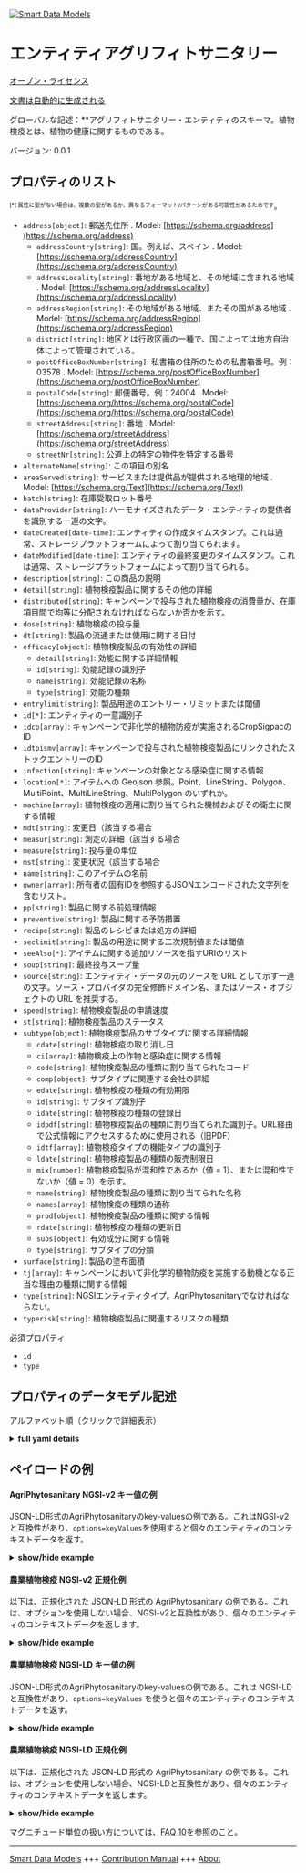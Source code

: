 <!-- 10-Header -->  
[![Smart Data Models](https://smartdatamodels.org/wp-content/uploads/2022/01/SmartDataModels_logo.png "Logo")](https://smartdatamodels.org)  
エンティティアグリフィトサニタリー  
=================<!-- /10-Header -->  
<!-- 15-License -->  
[オープン・ライセンス](https://github.com/smart-data-models//dataModel.Agrifood/blob/master/AgriPhytosanitary/LICENSE.md)  
[文書は自動的に生成される](https://docs.google.com/presentation/d/e/2PACX-1vTs-Ng5dIAwkg91oTTUdt8ua7woBXhPnwavZ0FxgR8BsAI_Ek3C5q97Nd94HS8KhP-r_quD4H0fgyt3/pub?start=false&loop=false&delayms=3000#slide=id.gb715ace035_0_60)  
<!-- /15-License -->  
<!-- 20-Description -->  
グローバルな記述：**アグリフィトサニタリー・エンティティのスキーマ。植物検疫とは、植物の健康に関するものである。  
バージョン: 0.0.1  
<!-- /20-Description -->  
<!-- 30-PropertiesList -->  

## プロパティのリスト  

<sup><sub>[*] 属性に型がない場合は、複数の型があるか、異なるフォーマット/パターンがある可能性があるためです</sub></sup>。  
- `address[object]`: 郵送先住所  . Model: [https://schema.org/address](https://schema.org/address)	- `addressCountry[string]`: 国。例えば、スペイン  . Model: [https://schema.org/addressCountry](https://schema.org/addressCountry)  
	- `addressLocality[string]`: 番地がある地域と、その地域に含まれる地域  . Model: [https://schema.org/addressLocality](https://schema.org/addressLocality)  
	- `addressRegion[string]`: その地域がある地域、またその国がある地域  . Model: [https://schema.org/addressRegion](https://schema.org/addressRegion)  
	- `district[string]`: 地区とは行政区画の一種で、国によっては地方自治体によって管理されている。    
	- `postOfficeBoxNumber[string]`: 私書箱の住所のための私書箱番号。例：03578  . Model: [https://schema.org/postOfficeBoxNumber](https://schema.org/postOfficeBoxNumber)  
	- `postalCode[string]`: 郵便番号。例：24004  . Model: [https://schema.org/https://schema.org/postalCode](https://schema.org/https://schema.org/postalCode)  
	- `streetAddress[string]`: 番地  . Model: [https://schema.org/streetAddress](https://schema.org/streetAddress)  
	- `streetNr[string]`: 公道上の特定の物件を特定する番号    
- `alternateName[string]`: この項目の別名  - `areaServed[string]`: サービスまたは提供品が提供される地理的地域  . Model: [https://schema.org/Text](https://schema.org/Text)- `batch[string]`: 在庫受取ロット番号  - `dataProvider[string]`: ハーモナイズされたデータ・エンティティの提供者を識別する一連の文字。  - `dateCreated[date-time]`: エンティティの作成タイムスタンプ。これは通常、ストレージプラットフォームによって割り当てられます。  - `dateModified[date-time]`: エンティティの最終変更のタイムスタンプ。これは通常、ストレージプラットフォームによって割り当てられる。  - `description[string]`: この商品の説明  - `detail[string]`: 植物検疫製品に関するその他の詳細  - `distributed[string]`: キャンペーンで投与された植物検疫の消費量が、在庫項目間で均等に分配されなければならないか否かを示す。  - `dose[string]`: 植物検疫の投与量  - `dt[string]`: 製品の流通または使用に関する日付  - `efficacy[object]`: 植物検疫製品の有効性の詳細  	- `detail[string]`: 効能に関する詳細情報    
	- `id[string]`: 効能記録の識別子    
	- `name[string]`: 効能記録の名称    
	- `type[string]`: 効能の種類    
- `entrylimit[string]`: 製品用途のエントリー・リミットまたは閾値  - `id[*]`: エンティティの一意識別子  - `idcp[array]`: キャンペーンで非化学的植物防疫が実施されるCropSigpacのID  - `idtpismv[array]`: キャンペーンで投与された植物検疫製品にリンクされたストックエントリーのID  - `infection[string]`: キャンペーンの対象となる感染症に関する情報  - `location[*]`: アイテムへの Geojson 参照。Point、LineString、Polygon、MultiPoint、MultiLineString、MultiPolygon のいずれか。  - `machine[array]`: 植物検疫の適用に割り当てられた機械およびその衛生に関する情報  - `mdt[string]`: 変更日（該当する場合  - `measur[string]`: 測定の詳細（該当する場合  - `measure[string]`: 投与量の単位  - `mst[string]`: 変更状況（該当する場合  - `name[string]`: このアイテムの名前  - `owner[array]`: 所有者の固有IDを参照するJSONエンコードされた文字列を含むリスト。  - `pp[string]`: 製品に関する前処理情報  - `preventive[string]`: 製品に関する予防措置  - `recipe[string]`: 製品のレシピまたは処方の詳細  - `seclimit[string]`: 製品の用途に関する二次規制値または閾値  - `seeAlso[*]`: アイテムに関する追加リソースを指すURIのリスト  - `soup[string]`: 最終投与スープ量  - `source[string]`: エンティティ・データの元のソースを URL として示す一連の文字。ソース・プロバイダの完全修飾ドメイン名、またはソース・オブジェクトの URL を推奨する。  - `speed[string]`: 植物検疫製品の申請速度  - `st[string]`: 植物検疫製品のステータス  - `subtype[object]`: 植物検疫製品のサブタイプに関する詳細情報  	- `cdate[string]`: 植物検疫の取り消し日    
	- `ci[array]`: 植物検疫上の作物と感染症に関する情報    
	- `code[string]`: 植物検疫製品の種類に割り当てられたコード    
	- `comp[object]`: サブタイプに関連する会社の詳細    
	- `edate[string]`: 植物検疫の種類の有効期限    
	- `id[string]`: サブタイプ識別子    
	- `idate[string]`: 植物検疫の種類の登録日    
	- `idpdf[string]`: 植物検疫製品の種類に割り当てられた識別子。URL経由で公式情報にアクセスするために使用される（旧PDF）    
	- `idtf[array]`: 植物検疫タイプの機能タイプの識別子    
	- `ldate[string]`: 植物検疫製品の種類の販売制限日    
	- `mix[number]`: 植物検疫製品が混和性であるか（値 = 1）、または混和性でないか（値 = 0）を示す。    
	- `name[string]`: 植物検疫製品の種類に割り当てられた名称    
	- `names[array]`: 植物検疫の種類の通称    
	- `prod[object]`: 植物検疫製品の種類に関する情報    
	- `rdate[string]`: 植物検疫の種類の更新日    
	- `subs[object]`: 有効成分に関する情報    
	- `type[string]`: サブタイプの分類    
- `surface[string]`: 製品の塗布面積  - `tj[array]`: キャンペーンにおいて非化学的植物防疫を実施する動機となる正当な理由の種類に関する情報  - `type[string]`: NGSIエンティティタイプ。AgriPhytosanitaryでなければならない。  - `typerisk[string]`: 植物検疫製品に関連するリスクの種類  <!-- /30-PropertiesList -->  
<!-- 35-RequiredProperties -->  
必須プロパティ  
- `id`  - `type`  <!-- /35-RequiredProperties -->  
<!-- 40-NotesYaml -->  
<!-- /40-NotesYaml -->  
<!-- 50-DataModelHeader -->  
## プロパティのデータモデル記述  
アルファベット順（クリックで詳細表示）  
<!-- /50-DataModelHeader -->  
<!-- 60-ModelYaml -->  
<details><summary><strong>full yaml details</strong></summary>    
```yaml  
AgriPhytosanitary:    
  description: Schema for AgriPhytosanitary entity. Phytosanitary means relating to the health of plants    
  properties:    
    address:    
      description: The mailing address    
      properties:    
        addressCountry:    
          description: 'The country. For example, Spain'    
          type: string    
          x-ngsi:    
            model: https://schema.org/addressCountry    
            type: Property    
        addressLocality:    
          description: 'The locality in which the street address is, and which is in the region'    
          type: string    
          x-ngsi:    
            model: https://schema.org/addressLocality    
            type: Property    
        addressRegion:    
          description: 'The region in which the locality is, and which is in the country'    
          type: string    
          x-ngsi:    
            model: https://schema.org/addressRegion    
            type: Property    
        district:    
          description: 'A district is a type of administrative division that, in some countries, is managed by the local government'    
          type: string    
          x-ngsi:    
            type: Property    
        postOfficeBoxNumber:    
          description: 'The post office box number for PO box addresses. For example, 03578'    
          type: string    
          x-ngsi:    
            model: https://schema.org/postOfficeBoxNumber    
            type: Property    
        postalCode:    
          description: 'The postal code. For example, 24004'    
          type: string    
          x-ngsi:    
            model: https://schema.org/https://schema.org/postalCode    
            type: Property    
        streetAddress:    
          description: The street address    
          type: string    
          x-ngsi:    
            model: https://schema.org/streetAddress    
            type: Property    
        streetNr:    
          description: Number identifying a specific property on a public street    
          type: string    
          x-ngsi:    
            type: Property    
      type: object    
      x-ngsi:    
        model: https://schema.org/address    
        type: Property    
    alternateName:    
      description: An alternative name for this item    
      type: string    
      x-ngsi:    
        type: Property    
    areaServed:    
      description: The geographic area where a service or offered item is provided    
      type: string    
      x-ngsi:    
        model: https://schema.org/Text    
        type: Property    
    batch:    
      description: Stock receipt lot number    
      type: string    
      x-ngsi:    
        type: Property    
    dataProvider:    
      description: A sequence of characters identifying the provider of the harmonised data entity    
      type: string    
      x-ngsi:    
        type: Property    
    dateCreated:    
      description: Entity creation timestamp. This will usually be allocated by the storage platform    
      format: date-time    
      type: string    
      x-ngsi:    
        type: Property    
    dateModified:    
      description: Timestamp of the last modification of the entity. This will usually be allocated by the storage platform    
      format: date-time    
      type: string    
      x-ngsi:    
        type: Property    
    description:    
      description: A description of this item    
      type: string    
      x-ngsi:    
        type: Property    
    detail:    
      description: Additional details about the phytosanitary product    
      type: string    
      x-ngsi:    
        type: Property    
    distributed:    
      description: Indicates whether the consumption of the phytosanitary administered in the campaign has to be distributed equally between the stock entries or not    
      type: string    
      x-ngsi:    
        type: Property    
    dose:    
      description: Dose of phytosanitary administered    
      type: string    
      x-ngsi:    
        type: Property    
    dt:    
      description: Date related to the product's distribution or usage    
      type: string    
      x-ngsi:    
        type: Property    
    efficacy:    
      description: Efficacy details of the phytosanitary product    
      properties:    
        detail:    
          description: Detailed information about the efficacy    
          type: string    
          x-ngsi:    
            type: Property    
        id:    
          description: Identifier for the efficacy record    
          type: string    
          x-ngsi:    
            type: Property    
        name:    
          description: Name of the efficacy record    
          type: string    
          x-ngsi:    
            type: Property    
        type:    
          description: Type of efficacy    
          type: string    
          x-ngsi:    
            type: Property    
      type: object    
      x-ngsi:    
        type: Property    
    entrylimit:    
      description: Entry limit or threshold for the product's application    
      type: string    
      x-ngsi:    
        type: Property    
    id:    
      anyOf:    
        - description: Identifier format of any NGSI entity    
          maxLength: 256    
          minLength: 1    
          pattern: ^[\w\-\.\{\}\$\+\*\[\]`|~^@!,:\\]+$    
          type: string    
          x-ngsi:    
            type: Property    
        - description: Identifier format of any NGSI entity    
          format: uri    
          type: string    
          x-ngsi:    
            type: Property    
      description: Unique identifier of the entity    
      x-ngsi:    
        type: Relationship    
    idcp:    
      description: IDs of the CropSigpac on which the non-chemical phytosanitary defense is administered in the campaign    
      items:    
        description: Every element in the CropSigpac on which the non-chemical phytosanitary defense is administered in the campaign    
        type: string    
        x-ngsi:    
          type: Property    
      type: array    
      x-ngsi:    
        type: Property    
    idtpismv:    
      description: IDs of stock entries linked to the phytosanitary product administered in the campaign    
      items:    
        description: Every element of the  stock entries linked to the phytosanitary product administered in the campaign    
        type: string    
        x-ngsi:    
          type: Property    
      type: array    
      x-ngsi:    
        type: Property    
    infection:    
      description: Information about infections that are part of the campaign    
      type: string    
      x-ngsi:    
        type: Property    
    location:    
      description: 'Geojson reference to the item. It can be Point, LineString, Polygon, MultiPoint, MultiLineString or MultiPolygon'    
      oneOf:    
        - description: Geojson reference to the item. Point    
          properties:    
            bbox:    
              items:    
                type: number    
              minItems: 4    
              type: array    
            coordinates:    
              items:    
                type: number    
              minItems: 2    
              type: array    
            type:    
              enum:    
                - Point    
              type: string    
          required:    
            - type    
            - coordinates    
          title: GeoJSON Point    
          type: object    
          x-ngsi:    
            type: GeoProperty    
        - description: Geojson reference to the item. LineString    
          properties:    
            bbox:    
              items:    
                type: number    
              minItems: 4    
              type: array    
            coordinates:    
              items:    
                items:    
                  type: number    
                minItems: 2    
                type: array    
              minItems: 2    
              type: array    
            type:    
              enum:    
                - LineString    
              type: string    
          required:    
            - type    
            - coordinates    
          title: GeoJSON LineString    
          type: object    
          x-ngsi:    
            type: GeoProperty    
        - description: Geojson reference to the item. Polygon    
          properties:    
            bbox:    
              items:    
                type: number    
              minItems: 4    
              type: array    
            coordinates:    
              items:    
                items:    
                  items:    
                    type: number    
                  minItems: 2    
                  type: array    
                minItems: 4    
                type: array    
              type: array    
            type:    
              enum:    
                - Polygon    
              type: string    
          required:    
            - type    
            - coordinates    
          title: GeoJSON Polygon    
          type: object    
          x-ngsi:    
            type: GeoProperty    
        - description: Geojson reference to the item. MultiPoint    
          properties:    
            bbox:    
              items:    
                type: number    
              minItems: 4    
              type: array    
            coordinates:    
              items:    
                items:    
                  type: number    
                minItems: 2    
                type: array    
              type: array    
            type:    
              enum:    
                - MultiPoint    
              type: string    
          required:    
            - type    
            - coordinates    
          title: GeoJSON MultiPoint    
          type: object    
          x-ngsi:    
            type: GeoProperty    
        - description: Geojson reference to the item. MultiLineString    
          properties:    
            bbox:    
              items:    
                type: number    
              minItems: 4    
              type: array    
            coordinates:    
              items:    
                items:    
                  items:    
                    type: number    
                  minItems: 2    
                  type: array    
                minItems: 2    
                type: array    
              type: array    
            type:    
              enum:    
                - MultiLineString    
              type: string    
          required:    
            - type    
            - coordinates    
          title: GeoJSON MultiLineString    
          type: object    
          x-ngsi:    
            type: GeoProperty    
        - description: Geojson reference to the item. MultiLineString    
          properties:    
            bbox:    
              items:    
                type: number    
              minItems: 4    
              type: array    
            coordinates:    
              items:    
                items:    
                  items:    
                    items:    
                      type: number    
                    minItems: 2    
                    type: array    
                  minItems: 4    
                  type: array    
                type: array    
              type: array    
            type:    
              enum:    
                - MultiPolygon    
              type: string    
          required:    
            - type    
            - coordinates    
          title: GeoJSON MultiPolygon    
          type: object    
          x-ngsi:    
            type: GeoProperty    
      x-ngsi:    
        type: GeoProperty    
    machine:    
      description: Information on the machinery assigned to the application of the phytosanitary as well as information on its hygiene    
      items:    
        description: 'Every element of he array of machinery assigned to the application of the phytosanitary '    
        properties:    
          detail:    
            description: This field contains the value associated to the machine    
            type: string    
            x-ngsi:    
              type: Property    
          id:    
            description: Identifier unique of the machine    
            type: string    
            x-ngsi:    
              type: Property    
          idmachine:    
            description: This field contains the value associated to the internal id    
            type: string    
            x-ngsi:    
              type: Property    
          product:    
            description: This field contains the value associated to the product that the machine applies    
            type: string    
            x-ngsi:    
              type: Property    
          type:    
            description: This field contains the type of machine    
            type: string    
            x-ngsi:    
              type: Property    
        type: object    
        x-ngsi:    
          type: Property    
      type: array    
      x-ngsi:    
        type: Property    
    mdt:    
      description: 'Modification date, if applicable'    
      type: string    
      x-ngsi:    
        type: Property    
    measur:    
      description: 'Measurement details, if applicable'    
      type: string    
      x-ngsi:    
        type: Property    
    measure:    
      description: Unit of measure for the dose    
      type: string    
      x-ngsi:    
        type: Property    
    mst:    
      description: 'Modification status, if applicable'    
      type: string    
      x-ngsi:    
        type: Property    
    name:    
      description: The name of this item    
      type: string    
      x-ngsi:    
        type: Property    
    owner:    
      description: A List containing a JSON encoded sequence of characters referencing the unique Ids of the owner(s)    
      items:    
        anyOf:    
          - description: Identifier format of any NGSI entity    
            maxLength: 256    
            minLength: 1    
            pattern: ^[\w\-\.\{\}\$\+\*\[\]`|~^@!,:\\]+$    
            type: string    
            x-ngsi:    
              type: Property    
          - description: Identifier format of any NGSI entity    
            format: uri    
            type: string    
            x-ngsi:    
              type: Property    
        description: Unique identifier of the entity    
        x-ngsi:    
          type: Relationship    
      type: array    
      x-ngsi:    
        type: Property    
    pp:    
      description: Pre-processing information related to the product    
      type: string    
      x-ngsi:    
        type: Property    
    preventive:    
      description: Preventive measures associated with the product    
      type: string    
      x-ngsi:    
        type: Property    
    recipe:    
      description: Recipe or formulation details for the product    
      type: string    
      x-ngsi:    
        type: Property    
    seclimit:    
      description: Secondary limit or threshold for the product's application    
      type: string    
      x-ngsi:    
        type: Property    
    seeAlso:    
      description: list of uri pointing to additional resources about the item    
      oneOf:    
        - items:    
            format: uri    
            type: string    
          minItems: 1    
          type: array    
        - format: uri    
          type: string    
      x-ngsi:    
        type: Property    
    soup:    
      description: Final soup amount administered    
      type: string    
      x-ngsi:    
        type: Property    
    source:    
      description: 'A sequence of characters giving the original source of the entity data as a URL. Recommended to be the fully qualified domain name of the source provider, or the URL to the source object'    
      type: string    
      x-ngsi:    
        type: Property    
    speed:    
      description: Application speed for the phytosanitary product    
      type: string    
      x-ngsi:    
        type: Property    
    st:    
      description: Status of the phytosanitary product    
      type: string    
      x-ngsi:    
        type: Property    
    subtype:    
      description: Detailed information about the subtype of the phytosanitary product    
      properties:    
        cdate:    
          description: Cancellation date of the type of phytosanitary    
          type: string    
          x-ngsi:    
            type: Property    
        ci:    
          description: Information on crops and infections of the phytosanitary type    
          items:    
            description: Every element in the array of crops and infections of the phytosanitary type    
            type: string    
            x-ngsi:    
              type: Property    
          type: array    
          x-ngsi:    
            type: Property    
        code:    
          description: Code assigned to the type of phytosanitary product    
          type: string    
          x-ngsi:    
            type: Property    
        comp:    
          description: Details of the company associated with the subtype    
          properties:    
            id:    
              description: Identifier of the company    
              type: number    
              x-ngsi:    
                type: Property    
            name:    
              description: Name of the company    
              type: string    
              x-ngsi:    
                type: Property    
            type:    
              description: Type of the company    
              type: string    
              x-ngsi:    
                type: Property    
            vat:    
              description: VAT of the company    
              type: string    
              x-ngsi:    
                type: Property    
          type: object    
          x-ngsi:    
            type: Property    
        edate:    
          description: Expiration date of the type of phytosanitary    
          type: string    
          x-ngsi:    
            type: Property    
        id:    
          description: Subtype identifier    
          type: string    
          x-ngsi:    
            type: Property    
        idate:    
          description: Date of registration of the type of phytosanitary    
          type: string    
          x-ngsi:    
            type: Property    
        idpdf:    
          description: Identifier assigned to the type of phytosanitary product. Used to access official information via a URL (old PDF)    
          type: string    
          x-ngsi:    
            type: Property    
        idtf:    
          description: Identifiers of the function types of the phytosanitary type    
          items:    
            description: Every element in the idft array    
            type: number    
            x-ngsi:    
              type: Property    
          type: array    
          x-ngsi:    
            type: Property    
        ldate:    
          description: Sale limit date of the type of phytosanitary product    
          type: string    
          x-ngsi:    
            type: Property    
        mix:    
          description: Indicates whether the phytosanitary product is miscible (value = 1) or not (value = 0)    
          type: number    
          x-ngsi:    
            type: Property    
        name:    
          description: Name assigned to the type of phytosanitary product    
          type: string    
          x-ngsi:    
            type: Property    
        names:    
          description: Common names of the type of phytosanitary    
          items:    
            description: 'Every element in the names array '    
            type: string    
            x-ngsi:    
              type: Property    
          type: array    
          x-ngsi:    
            type: Property    
        prod:    
          description: Information on the types of phytosanitary product    
          properties:    
            id:    
              description: Identifier assigned to the type of phytosanitary product    
              type: number    
              x-ngsi:    
                type: Property    
            name:    
              description: Name assigned to the type of phytosanitary product    
              type: string    
              x-ngsi:    
                type: Property    
            type:    
              description: Type of product    
              type: string    
              x-ngsi:    
                type: Property    
          type: object    
          x-ngsi:    
            type: Property    
        rdate:    
          description: Renewal date of the type of phytosanitary    
          type: string    
          x-ngsi:    
            type: Property    
        subs:    
          description: Information on active ingredients    
          properties:    
            id:    
              description: Identifier assigned to the active matter    
              type: string    
              x-ngsi:    
                type: Property    
            name:    
              description: Name assigned to the active matter    
              type: string    
              x-ngsi:    
                type: Property    
            type:    
              description: Type of substance    
              type: string    
              x-ngsi:    
                type: Property    
          type: object    
          x-ngsi:    
            type: Property    
        type:    
          description: Subtype classification    
          type: string    
          x-ngsi:    
            type: Property    
      type: object    
      x-ngsi:    
        type: Property    
    surface:    
      description: Surface area for application of the product    
      type: string    
      x-ngsi:    
        type: Property    
    tj:    
      description: Information on the types of justification that motivate the administration of non-chemical phytosanitary defense in the campaign    
      items:    
        description: Every element of the array of types of justification that motivate the administration of non-chemical phytosanitary defense    
        type: string    
        x-ngsi:    
          type: Property    
      type: array    
      x-ngsi:    
        type: Property    
    type:    
      description: NGSI Entity Type. It has to be AgriPhytosanitary    
      enum:    
        - AgriPhytosanitary    
      type: string    
      x-ngsi:    
        type: Property    
    typerisk:    
      description: Type of risk associated with the phytosanitary product    
      type: string    
      x-ngsi:    
        type: Property    
  required:    
    - id    
    - type    
  type: object    
  x-derived-from: ""    
  x-disclaimer: 'Redistribution and use in source and binary forms, with or without modification, are permitted  provided that the license conditions are met. Copyleft (c) 2024 Contributors to Smart Data Models Program'    
  x-license-url: https://github.com/smart-data-models/dataModel.Agrifood/blob/master/AgriPhytosanitary/LICENSE.md    
  x-model-schema: https://smart-data-models.github.io/dataModel.Agrifood/AgriPhytosanitary/schema.json    
  x-model-tags: 'Agrifood, AgriPhytosanitary'    
  x-version: 0.0.1    
```  
</details>    
<!-- /60-ModelYaml -->  
<!-- 70-MiddleNotes -->  
<!-- /70-MiddleNotes -->  
<!-- 80-Examples -->  
## ペイロードの例  
#### AgriPhytosanitary NGSI-v2 キー値の例  
JSON-LD形式のAgriPhytosanitaryのkey-valuesの例である。これはNGSI-v2と互換性があり、`options=keyValues`を使用すると個々のエンティティのコンテキストデータを返す。  
<details><summary><strong>show/hide example</strong></summary>    
```json  
{  
    "id": "urn:ngsi-ld:AgriPhytosanitary:2",  
    "type": "AgriPhytosanitary",  
    "dateCreated": "2023-09-25T15:34:21",  
    "dateModified": "2023-09-25T15:34:21",  
    "name": "11179 - Microthiol special disperss",  
    "subtype": {  
        "type": "TypePhytosanitary",  
        "id": "183",  
        "idpdf": "88013",  
        "code": "11179",  
        "name": "Microthiol Special Disperss",  
        "names": [  
            "Colpenn",  
            "Microthiol Special Disperss",  
            "Sulf 80 Wg"  
        ],  
        "idate": "01-01-1970",  
        "rdate": "",  
        "edate": "15-04-2025",  
        "cdate": "",  
        "ldate": "",  
        "mix": 1,  
        "idtf": [  
            11,  
            1  
        ],  
        "comp": {  
            "type": "Company",  
            "id": 1,  
            "name": "Upl Iberia S.a.",  
            "vat": "A08103343"  
        },  
        "subs": {  
            "type": "Substance",  
            "id": "1",  
            "name": "Azufre 80% [Wg] P/P"  
        },  
        "prod": {  
            "type": "TypeProduct",  
            "id": 1,  
            "name": "Producto fitosanitario registrado"  
        },  
        "ci": []  
    },  
    "dose": "1",  
    "measure": "1",  
    "efficacy": {  
        "type": "TypeEfficacy",  
        "id": "1",  
        "name": "Buena",  
        "detail": ""  
    },  
    "typerisk": "1",  
    "infection": "1",  
    "detail": "1",  
    "tj": [],  
    "idtpismv": [],  
    "distributed": "0",  
    "batch": "",  
    "soup": "0",  
    "dt": "0",  
    "mdt": "",  
    "st": "0",  
    "mst": "",  
    "preventive": "0",  
    "pp": "0",  
    "speed": "0",  
    "recipe": "0",  
    "surface": "60.1027",  
    "entrylimit": "0",  
    "seclimit": "0",  
    "machine": [  
        {  
            "type": "MachineInfoPhytosanitary",  
            "id": "1",  
            "product": "Agua",  
            "detail": "",  
            "idmachine": "8"  
        }  
    ],  
    "idcp": [  
        "1",  
        "2",  
        "3",  
        "4",  
        "5",  
        "6",  
        "7",  
        "8",  
        "9",  
        "10",  
        "11",  
        "12"  
    ],  
    "measur": ""  
}  
```  
</details>  
#### 農業植物検疫 NGSI-v2 正規化例  
以下は、正規化された JSON-LD 形式の AgriPhytosanitary の例である。これは、オプションを使用しない場合、NGSI-v2と互換性があり、個々のエンティティのコンテキストデータを返します。  
<details><summary><strong>show/hide example</strong></summary>    
```json  
{  
  "id": "urn:ngsi-ld:AgriPhytosanitary:2",  
  "type": "AgriPhytosanitary",  
  "dateCreated": {  
    "type": "DateTime",  
    "value": "2023-09-25T15:34:21.000Z"  
  },  
  "dateModified": {  
    "type": "DateTime",  
    "value": "2023-09-25T15:34:21.000Z"  
  },  
  "name": {  
    "type": "Text",  
    "value": "11179 - Microthiol special disperss"  
  },  
  "subtype": {  
    "type": "StructuredValue",  
    "value": {  
      "type": "TypePhytosanitary",  
      "id": {  
        "type": "Text",  
        "value": "183"  
      },  
      "idpdf": {  
        "type": "Text",  
        "value": "88013"  
      },  
      "code": {  
        "type": "Text",  
        "value": "11179"  
      },  
      "name": {  
        "type": "Text",  
        "value": "Microthiol Special Disperss"  
      },  
      "names": {  
        "type": "StructuredValue",  
        "value": [  
          {  
            "type": "Text",  
            "value": "Colpenn"  
          },  
          {  
            "type": "Text",  
            "value": "Microthiol Special Disperss"  
          },  
          {  
            "type": "Text",  
            "value": "Sulf 80 Wg"  
          }  
        ]  
      },  
      "idate": {  
        "type": "DateTime",  
        "value": "1970-01-01T00:00:00.000Z"  
      },  
      "rdate": {  
        "type": "DateTime",  
        "value": ""  
      },  
      "edate": {  
        "type": "DateTime",  
        "value": "2025-04-15T00:00:00.000Z"  
      },  
      "cdate": {  
        "type": "DateTime",  
        "value": ""  
      },  
      "ldate": {  
        "type": "DateTime",  
        "value": ""  
      },  
      "mix": {  
        "type": "Number",  
        "value": 1  
      },  
      "idtf": {  
        "type": "StructuredValue",  
        "value": [  
          {  
            "type": "Number",  
            "value": 11  
          },  
          {  
            "type": "Number",  
            "value": 1  
          }  
        ]  
      },  
      "comp": {  
        "type": "StructuredValue",  
        "value": {  
          "type": "Company",  
          "id": {  
            "type": "Number",  
            "value": 1  
          },  
          "name": {  
            "type": "Text",  
            "value": "Upl Iberia S.a."  
          },  
          "nif": {  
            "type": "Text",  
            "value": "A08103343"  
          }  
        }  
      },  
      "subs": {  
        "type": "StructuredValue",  
        "value": {  
          "type": "Substance",  
          "id": {  
            "type": "Text",  
            "value": "1"  
          },  
          "name": {  
            "type": "Text",  
            "value": "Azufre 80% [Wg] P/P"  
          }  
        }  
      },  
      "prod": {  
        "type": "StructuredValue",  
        "value": {  
          "type": "TypeProduct",  
          "id": {  
            "type": "Number",  
            "value": 1  
          },  
          "name": {  
            "type": "Text",  
            "value": "Producto fitosanitario registrado"  
          }  
        }  
      },  
      "ci": {  
        "type": "StructuredValue",  
        "value": []  
      }  
    }  
  },  
  "dose": {  
    "type": "Text",  
    "value": "1"  
  },  
  "measure": {  
    "type": "Text",  
    "value": "1"  
  },  
  "efficacy": {  
    "type": "StructuredValue",  
    "value": {  
      "type": "TypeEfficacy",  
      "id": {  
        "type": "Text",  
        "value": "1"  
      },  
      "name": {  
        "type": "Text",  
        "value": "Buena"  
      },  
      "detail": {  
        "type": "Text",  
        "value": ""  
      }  
    }  
  },  
  "typerisk": {  
    "type": "Text",  
    "value": "1"  
  },  
  "infection": {  
    "type": "Text",  
    "value": "1"  
  },  
  "detail": {  
    "type": "Text",  
    "value": "1"  
  },  
  "tj": {  
    "type": "StructuredValue",  
    "value": []  
  },  
  "idtpismv": {  
    "type": "StructuredValue",  
    "value": []  
  },  
  "distributed": {  
    "type": "Text",  
    "value": "0"  
  },  
  "batch": {  
    "type": "Text",  
    "value": ""  
  },  
  "soup": {  
    "type": "Text",  
    "value": "0"  
  },  
  "dt": {  
    "type": "Text",  
    "value": "0"  
  },  
  "mdt": {  
    "type": "Text",  
    "value": ""  
  },  
  "st": {  
    "type": "Text",  
    "value": "0"  
  },  
  "mst": {  
    "type": "Text",  
    "value": ""  
  },  
  "preventive": {  
    "type": "Text",  
    "value": "0"  
  },  
  "pp": {  
    "type": "Text",  
    "value": "0"  
  },  
  "speed": {  
    "type": "Text",  
    "value": "0"  
  },  
  "recipe": {  
    "type": "Text",  
    "value": "0"  
  },  
  "surface": {  
    "type": "Text",  
    "value": "60.1027"  
  },  
  "entrylimit": {  
    "type": "Text",  
    "value": "0"  
  },  
  "seclimit": {  
    "type": "Text",  
    "value": "0"  
  },  
  "machine": {  
    "type": "StructuredValue",  
    "value": []  
  },  
  "idcp": {  
    "type": "StructuredValue",  
    "value": [  
      {  
        "type": "Text",  
        "value": "1"  
      },  
      {  
        "type": "Text",  
        "value": "2"  
      },  
      {  
        "type": "Text",  
        "value": "3"  
      },  
      {  
        "type": "Text",  
        "value": "4"  
      }  
    ]  
  },  
  "measur": {  
    "type": "Text",  
    "value": ""  
  }  
}  
```  
</details>  
#### 農業植物検疫 NGSI-LD キー値の例  
JSON-LD形式のAgriPhytosanitaryのkey-valuesの例である。これは NGSI-LD と互換性があり、`options=keyValues` を使うと個々のエンティティのコンテキストデータを返す。  
<details><summary><strong>show/hide example</strong></summary>    
```json  
{  
  "id": "urn:ngsi-ld:dataModel:id:DSZK70282457",  
  "type": "AgriPhytosanitary",  
  "dateCreated": "2023-09-25T15:34:21",  
  "dateModified": "2023-09-25T15:34:21",  
  "name": "11179 - Microthiol special disperss",  
  "subtype": {  
    "type": "TypePhytosanitary",  
    "id": "183",  
    "idpdf": "88013",  
    "code": "11179",  
    "name": "Microthiol Special Disperss",  
    "names": [  
      "Colpenn",  
      "Microthiol Special Disperss",  
      "Sulf 80 Wg"  
    ],  
    "idate": "01-01-1970",  
    "rdate": "",  
    "edate": "15-04-2025",  
    "cdate": "",  
    "ldate": "",  
    "mix": 1,  
    "idtf": [  
      11,  
      1  
    ],  
    "comp": {  
      "type": "Company",  
      "id": 1,  
      "name": "Upl Iberia S.a.",  
      "nif": "A08103343"  
    },  
    "subs": {  
      "type": "Substance",  
      "id": "1",  
      "name": "Azufre 80% [Wg] P/P"  
    },  
    "prod": {  
      "type": "TypeProduct",  
      "id": 1,  
      "name": "Producto fitosanitario registrado"  
    },  
    "ci": []  
  },  
  "dose": "1",  
  "measure": "1",  
  "efficacy": {  
    "type": "TypeEfficacy",  
    "id": "1",  
    "name": "Buena",  
    "detail": ""  
  },  
  "typerisk": "1",  
  "infection": "1",  
  "detail": "1",  
  "tj": [],  
  "idtpismv": [],  
  "distributed": "0",  
  "batch": "",  
  "soup": "0",  
  "dt": "0",  
  "mdt": "",  
  "st": "0",  
  "mst": "",  
  "preventive": "0",  
  "pp": "0",  
  "speed": "0",  
  "recipe": "0",  
  "surface": "60.1027",  
  "entrylimit": "0",  
  "seclimit": "0",  
  "machine": [],  
  "idcp": [  
    "1",  
    "2",  
    "3",  
    "4",  
    "5",  
    "6",  
    "7",  
    "8",  
    "9",  
    "10",  
    "11",  
    "12"  
  ],  
  "measur": "",  
  "@context": [  
    "https://raw.githubusercontent.com/smart-data-models/dataModel.Agrifood/master/context.jsonld"  
  ]  
}  
```  
</details>  
#### 農業植物検疫 NGSI-LD 正規化例  
以下は、正規化された JSON-LD 形式の AgriPhytosanitary の例である。これは、オプションを使用しない場合、NGSI-LDと互換性があり、個々のエンティティのコンテキストデータを返します。  
<details><summary><strong>show/hide example</strong></summary>    
```json  
{  
  "id": "urn:ngsi-ld:AgriPhytosanitary:2",  
  "type": "AgriPhytosanitary",  
  "dateCreated": {  
    "type": "Property",  
    "value": "2023-09-25T15:34:21.000Z"  
  },  
  "dateModified": {  
    "type": "Property",  
    "value": "2023-09-25T15:34:21.000Z"  
  },  
  "name": {  
    "type": "Property",  
    "value": "11179 - Microthiol special disperss"  
  },  
  "subtype": {  
    "type": "Property",  
    "value": {  
      "type": "TypePhytosanitary",  
      "id": {  
        "type": "Property",  
        "value": "183"  
      },  
      "idpdf": {  
        "type": "Property",  
        "value": "88013"  
      },  
      "code": {  
        "type": "Property",  
        "value": "11179"  
      },  
      "name": {  
        "type": "Property",  
        "value": "Microthiol Special Disperss"  
      },  
      "names": {  
        "type": "Property",  
        "value": [  
          {  
            "type": "Property",  
            "value": "Colpenn"  
          },  
          {  
            "type": "Property",  
            "value": "Microthiol Special Disperss"  
          },  
          {  
            "type": "Property",  
            "value": "Sulf 80 Wg"  
          }  
        ]  
      },  
      "idate": {  
        "type": "Property",  
        "value": "1970-01-01T00:00:00.000Z"  
      },  
      "rdate": {  
        "type": "Property",  
        "value": ""  
      },  
      "edate": {  
        "type": "Property",  
        "value": "2025-04-15T00:00:00.000Z"  
      },  
      "cdate": {  
        "type": "Property",  
        "value": ""  
      },  
      "ldate": {  
        "type": "Property",  
        "value": ""  
      },  
      "mix": {  
        "type": "Property",  
        "value": 1  
      },  
      "idtf": {  
        "type": "Property",  
        "value": [  
          {  
            "type": "Property",  
            "value": 11  
          },  
          {  
            "type": "Property",  
            "value": 1  
          }  
        ]  
      },  
      "comp": {  
        "type": "Property",  
        "value": {  
          "type": "Company",  
          "id": {  
            "type": "Property",  
            "value": 1  
          },  
          "name": {  
            "type": "Property",  
            "value": "Upl Iberia S.a."  
          },  
          "nif": {  
            "type": "Property",  
            "value": "A08103343"  
          }  
        }  
      },  
      "subs": {  
        "type": "Property",  
        "value": {  
          "type": "Substance",  
          "id": {  
            "type": "Property",  
            "value": "1"  
          },  
          "name": {  
            "type": "Property",  
            "value": "Azufre 80% [Wg] P/P"  
          }  
        }  
      },  
      "prod": {  
        "type": "Property",  
        "value": {  
          "type": "TypeProduct",  
          "id": {  
            "type": "Property",  
            "value": 1  
          },  
          "name": {  
            "type": "Property",  
            "value": "Producto fitosanitario registrado"  
          }  
        }  
      },  
      "ci": {  
        "type": "Property",  
        "value": []  
      }  
    }  
  },  
  "dose": {  
    "type": "Property",  
    "value": "1"  
  },  
  "measure": {  
    "type": "Property",  
    "value": "1"  
  },  
  "efficacy": {  
    "type": "Property",  
    "value": {  
      "type": "TypeEfficacy",  
      "id": {  
        "type": "Property",  
        "value": "1"  
      },  
      "name": {  
        "type": "Property",  
        "value": "Buena"  
      },  
      "detail": {  
        "type": "Property",  
        "value": ""  
      }  
    }  
  },  
  "typerisk": {  
    "type": "Property",  
    "value": "1"  
  },  
  "infection": {  
    "type": "Property",  
    "value": "1"  
  },  
  "detail": {  
    "type": "Property",  
    "value": "1"  
  },  
  "tj": {  
    "type": "Property",  
    "value": []  
  },  
  "idtpismv": {  
    "type": "Property",  
    "value": []  
  },  
  "distributed": {  
    "type": "Property",  
    "value": "0"  
  },  
  "batch": {  
    "type": "Property",  
    "value": ""  
  },  
  "soup": {  
    "type": "Property",  
    "value": "0"  
  },  
  "dt": {  
    "type": "Property",  
    "value": "0"  
  },  
  "mdt": {  
    "type": "Property",  
    "value": ""  
  },  
  "st": {  
    "type": "Property",  
    "value": "0"  
  },  
  "mst": {  
    "type": "Property",  
    "value": ""  
  },  
  "preventive": {  
    "type": "Property",  
    "value": "0"  
  },  
  "pp": {  
    "type": "Property",  
    "value": "0"  
  },  
  "speed": {  
    "type": "Property",  
    "value": "0"  
  },  
  "recipe": {  
    "type": "Property",  
    "value": "0"  
  },  
  "surface": {  
    "type": "Property",  
    "value": "60.1027"  
  },  
  "entrylimit": {  
    "type": "Property",  
    "value": "0"  
  },  
  "seclimit": {  
    "type": "Property",  
    "value": "0"  
  },  
  "machine": {  
    "type": "Property",  
    "value": []  
  },  
  "idcp": {  
    "type": "Property",  
    "value": [  
      {  
        "type": "Property",  
        "value": "1"  
      },  
      {  
        "type": "Property",  
        "value": "2"  
      },  
      {  
        "type": "Property",  
        "value": "3"  
      },  
      {  
        "type": "Property",  
        "value": "4"  
      }  
    ]  
  },  
  "measur": {  
    "type": "Property",  
    "value": ""  
  },  
  "@context": [  
    "https://raw.githubusercontent.com/smart-data-models/dataModel.Agrifood/master/context.jsonld"  
  ]  
}  
```  
</details><!-- /80-Examples -->  
<!-- 90-FooterNotes -->  
<!-- /90-FooterNotes -->  
<!-- 95-Units -->  
マグニチュード単位の扱い方については、[FAQ 10](https://smartdatamodels.org/index.php/faqs/)を参照のこと。  
<!-- /95-Units -->  
<!-- 97-LastFooter -->  
---  
[Smart Data Models](https://smartdatamodels.org) +++ [Contribution Manual](https://bit.ly/contribution_manual) +++ [About](https://bit.ly/Introduction_SDM)<!-- /97-LastFooter -->  
